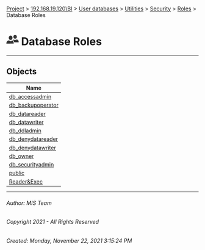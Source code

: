 #### 

[Project](../../../../../../index.md) > [192.168.19.120\\BI](../../../../../index.md) > [User databases](../../../../index.md) > [Utilities](../../../index.md) > [Security](../../index.md) > [Roles](../index.md) > Database Roles

# ![Database Roles](../../../../../../Images/Role_Database32.png) Database Roles

---

## <a name="#objects"></a>Objects

| Name |
|---|
| [db_accessadmin](db_accessadmin.md) |
| [db_backupoperator](db_backupoperator.md) |
| [db_datareader](db_datareader.md) |
| [db_datawriter](db_datawriter.md) |
| [db_ddladmin](db_ddladmin.md) |
| [db_denydatareader](db_denydatareader.md) |
| [db_denydatawriter](db_denydatawriter.md) |
| [db_owner](db_owner.md) |
| [db_securityadmin](db_securityadmin.md) |
| [public](public.md) |
| [Reader&Exec](Reader&Exec.md) |


---

###### Author:  MIS Team

###### Copyright 2021 - All Rights Reserved

###### Created: Monday, November 22, 2021 3:15:24 PM

